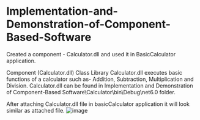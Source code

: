 # Implementation-and-Demonstration-of-Component-Based-Software
Created a component - Calculator.dll and used it in BasicCalculator application.

Component (Calculator.dll)
Class Library Calculator.dll executes basic functions of a calculator such as- Addition, Subtraction, Multiplication and Division.
Calculator.dll can be found in Implementation and Demonstration of Component-Based Software\Calculator\bin\Debug\net6.0 folder.

After attaching Calculator.dll file in basicCalculator application it will look similar as attached file.
![image](https://user-images.githubusercontent.com/60195236/151674704-44de28b3-199b-4819-ab9b-336844ab2075.png)

